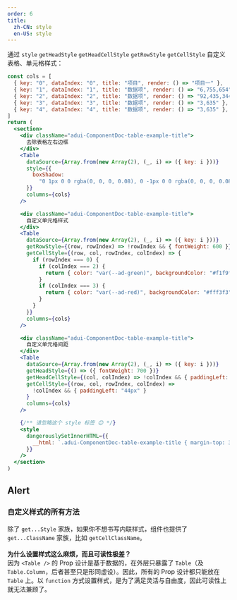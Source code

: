 ```yaml
---
order: 6
title:
  zh-CN: style
  en-US: style
---
```


通过 `style` `getHeadStyle` `getHeadCellStyle` `getRowStyle` `getCellStyle` 自定义表格、单元格样式：

```jsx
const cols = [
  { key: "0", dataIndex: "0", title: "项目", render: () => "项目一" },
  { key: "1", dataIndex: "1", title: "数据项", render: () => "6,755,654" },
  { key: "2", dataIndex: "2", title: "数据项", render: () => "92,435,344" },
  { key: "3", dataIndex: "3", title: "数据项", render: () => "3,635" },
  { key: "4", dataIndex: "4", title: "数据项", render: () => "3,635" },
]
return (
  <section>
    <div className="adui-ComponentDoc-table-example-title">
      去除表格左右边框
    </div>
    <Table
      dataSource={Array.from(new Array(2), (_, i) => ({ key: i }))}
      style={{
        boxShadow:
          "0 1px 0 0 rgba(0, 0, 0, 0.08), 0 -1px 0 0 rgba(0, 0, 0, 0.08)",
      }}
      columns={cols}
    />

    <div className="adui-ComponentDoc-table-example-title">
      自定义单元格样式
    </div>
    <Table
      dataSource={Array.from(new Array(2), (_, i) => ({ key: i }))}
      getRowStyle={(row, rowIndex) => !rowIndex && { fontWeight: 600 }}
      getCellStyle={(row, col, rowIndex, colIndex) => {
        if (rowIndex === 0) {
          if (colIndex === 2) {
            return { color: "var(--ad-green)", backgroundColor: "#f1f9f1" }
          }
          if (colIndex === 3) {
            return { color: "var(--ad-red)", backgroundColor: "#fff3f3" }
          }
        }
      }}
      columns={cols}
    />

    <div className="adui-ComponentDoc-table-example-title">
      自定义单元格间距
    </div>
    <Table
      dataSource={Array.from(new Array(2), (_, i) => ({ key: i }))}
      getHeadStyle={() => ({ fontWeight: 700 })}
      getHeadCellStyle={(col, colIndex) => !colIndex && { paddingLeft: "44px" }}
      getCellStyle={(row, col, rowIndex, colIndex) =>
        !colIndex && { paddingLeft: "44px" }
      }
      columns={cols}
    />

    {/** 请忽略这个 style 标签 😊 */}
    <style
      dangerouslySetInnerHTML={{
        __html: `.adui-ComponentDoc-table-example-title { margin-top: 36px;margin-bottom: 8px;font-size: 13px;line-height: 20px;color: #636363; }.adui-ComponentDoc-table-example-title:first-child{margin-top: 0;}`,
      }}
    />
  </section>
)
```

## Alert

### 自定义样式的所有方法

除了 `get...Style` 家族，如果你不想书写内联样式，组件也提供了 `get...ClassName` 家族，比如 `getCellClassName`。<br />  
**为什么设置样式这么麻烦，而且可读性极差？**  
因为 `<Table />` 的 Prop 设计是基于数据的，在外层只暴露了 `Table`（及 `Table.Column`，后者甚至只是形同虚设）。因此，所有的 Prop 设计都只能放在 `Table` 上。以 `function` 方式设置样式，是为了满足灵活与自由度，因此可读性上就无法兼顾了。
